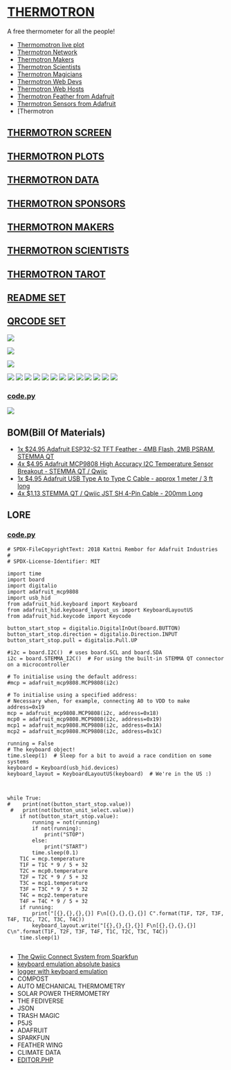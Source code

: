 # [THERMOTRON](https://github.com/lafelabs/thermotron)

A free thermometer for all the people!

 - [Thermomotron live plot](https://colfax.site/thermomotron/)
 - [Thermotron Network](scientists/)
 - [Thermotron Makers](makers/)
 - [Thermotron Scientists](scientists/)
 - [Thermotron Magicians](magicians/)
 - [Thermotron Web Devs](webdevs/)
 - [Thermotron Web Hosts](webhosts/)
 - [Thermotron Feather from Adafruit](feather/)
 - [Thermotron Sensors from Adafruit](sensors/)
 - [Thermotron 

## [THERMOTRON SCREEN](thermotron.html)

## [THERMOTRON PLOTS](plots.html)

## [THERMOTRON DATA](data.html)

## [THERMOTRON SPONSORS](sponsors/)

## [THERMOTRON MAKERS](makers/)

## [THERMOTRON SCIENTISTS](scientists/)

## [THERMOTRON TAROT](tarot/)

## [README SET](readme/)

## [QRCODE SET](qrcode/)

![](https://raw.githubusercontent.com/LafeLabs/thermotron/main/images/thermotron.svg)

![](images/thermotron-wordmark.svg)

![](https://raw.githubusercontent.com/LafeLabs/thermotron/main/images/T-replication.svg)

![](images/qrcode.png)
![](images/qrcode-page.png)
![](images/qrcode-set.png)
![](https://raw.githubusercontent.com/LafeLabs/thermotron/main/images/T-chain.svg)
[![](https://raw.githubusercontent.com/LafeLabs/thermotron/main/images/feather.jpg)](https://www.adafruit.com/product/5300)
![](https://raw.githubusercontent.com/LafeLabs/thermotron/main/images/T1.svg)
[![](https://raw.githubusercontent.com/LafeLabs/thermotron/main/images/T1-back.jpg)](https://www.adafruit.com/product/5027)
![](https://raw.githubusercontent.com/LafeLabs/thermotron/main/images/T2.svg)
[![](https://raw.githubusercontent.com/LafeLabs/thermotron/main/images/T2-back.jpg)](https://www.adafruit.com/product/5027)
![](https://raw.githubusercontent.com/LafeLabs/thermotron/main/images/T3.svg)
[![](https://raw.githubusercontent.com/LafeLabs/thermotron/main/images/T3-back.jpg)](https://www.adafruit.com/product/5027)
![](https://raw.githubusercontent.com/LafeLabs/thermotron/main/images/T4.svg)
[![](https://raw.githubusercontent.com/LafeLabs/thermotron/main/images/T4-back.jpg)](https://www.adafruit.com/product/5027)


### [code.py](https://github.com/LafeLabs/thermotron/blob/main/circuit_python/code.py)

![](https://raw.githubusercontent.com/LafeLabs/thermotron/main/images/circuitpy-lib.jpg)


## BOM(Bill Of Materials)

 - [1x $24.95 Adafruit ESP32-S2 TFT Feather - 4MB Flash, 2MB PSRAM, STEMMA QT](https://www.adafruit.com/product/5300)
 - [4x $4.95 Adafruit MCP9808 High Accuracy I2C Temperature Sensor Breakout - STEMMA QT / Qwiic](https://www.adafruit.com/product/5027)
 - [1x $4.95 Adafruit USB Type A to Type C Cable - approx 1 meter / 3 ft long](https://www.adafruit.com/product/4474)
 - [4x $1.13 STEMMA QT / Qwiic JST SH 4-Pin Cable - 200mm Long](https://www.adafruit.com/product/4401)

## LORE

### [code.py](https://github.com/LafeLabs/thermotron/blob/main/circuit_python/code.py)

```
# SPDX-FileCopyrightText: 2018 Kattni Rembor for Adafruit Industries
#
# SPDX-License-Identifier: MIT

import time
import board
import digitalio
import adafruit_mcp9808
import usb_hid
from adafruit_hid.keyboard import Keyboard
from adafruit_hid.keyboard_layout_us import KeyboardLayoutUS
from adafruit_hid.keycode import Keycode

button_start_stop = digitalio.DigitalInOut(board.BUTTON)
button_start_stop.direction = digitalio.Direction.INPUT
button_start_stop.pull = digitalio.Pull.UP

#i2c = board.I2C()  # uses board.SCL and board.SDA
i2c = board.STEMMA_I2C()  # For using the built-in STEMMA QT connector on a microcontroller

# To initialise using the default address:
#mcp = adafruit_mcp9808.MCP9808(i2c)

# To initialise using a specified address:
# Necessary when, for example, connecting A0 to VDD to make address=0x19
mcp = adafruit_mcp9808.MCP9808(i2c, address=0x18)
mcp0 = adafruit_mcp9808.MCP9808(i2c, address=0x19) 
mcp1 = adafruit_mcp9808.MCP9808(i2c, address=0x1A)
mcp2 = adafruit_mcp9808.MCP9808(i2c, address=0x1C)

running = False
# The keyboard object!
time.sleep(1)  # Sleep for a bit to avoid a race condition on some systems
keyboard = Keyboard(usb_hid.devices)
keyboard_layout = KeyboardLayoutUS(keyboard)  # We're in the US :)



while True:
#    print(not(button_start_stop.value))
 #   print(not(button_unit_select.value))
    if not(button_start_stop.value):
        running = not(running)
        if not(running):
            print("STOP")
        else:
            print("START")
        time.sleep(0.1)
    T1C = mcp.temperature
    T1F = T1C * 9 / 5 + 32
    T2C = mcp0.temperature
    T2F = T2C * 9 / 5 + 32
    T3C = mcp1.temperature
    T3F = T3C * 9 / 5 + 32
    T4C = mcp2.temperature
    T4F = T4C * 9 / 5 + 32
    if running:
        print("[{},{},{},{}] F\n[{},{},{},{}] C".format(T1F, T2F, T3F, T4F, T1C, T2C, T3C, T4C))
        keyboard_layout.write("[{},{},{},{}] F\n[{},{},{},{}] C\n".format(T1F, T2F, T3F, T4F, T1C, T2C, T3C, T4C))
    time.sleep(1)


```


 - [The Qwiic Connect System from Sparkfun](https://www.sparkfun.com/qwiic)
 - [keyboard emulation absolute basics](https://learn.adafruit.com/make-it-a-keyboard/overview)
 - [logger with keyboard emulation](https://learn.adafruit.com/make-it-data-log-spreadsheet-circuit-playground/overview)
 - COMPOST
 - AUTO MECHANICAL THERMOMETRY
 - SOLAR POWER THERMOMETRY
 - THE FEDIVERSE
 - JSON
 - TRASH MAGIC
 - P5JS
 - ADAFRUIT
 - SPARKFUN
 - FEATHER WING
 - CLIMATE DATA
 - [EDITOR.PHP](editor.php)